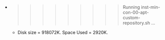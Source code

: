 * >>>>>>>>> Running inst-min-con-00-apt-custom-repository.sh ...
  * Disk size = 918072K. Space Used = 2920K.
